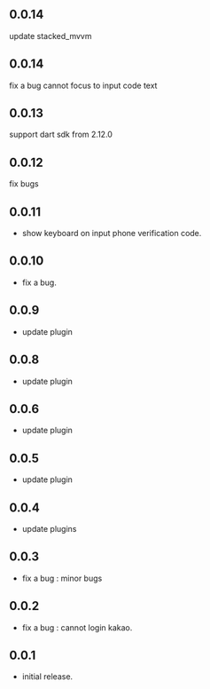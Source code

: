 ## 0.0.14
update stacked_mvvm

## 0.0.14
fix a bug cannot focus to input code text

## 0.0.13
support dart sdk from 2.12.0

## 0.0.12
fix bugs

## 0.0.11
* show keyboard on input phone verification code.

## 0.0.10
* fix a bug.

## 0.0.9
* update plugin

## 0.0.8
* update plugin

## 0.0.6
* update plugin

## 0.0.5
* update plugin

## 0.0.4
* update plugins

## 0.0.3
* fix a bug : minor bugs

## 0.0.2

* fix a bug : cannot login kakao.

## 0.0.1

* initial release.
